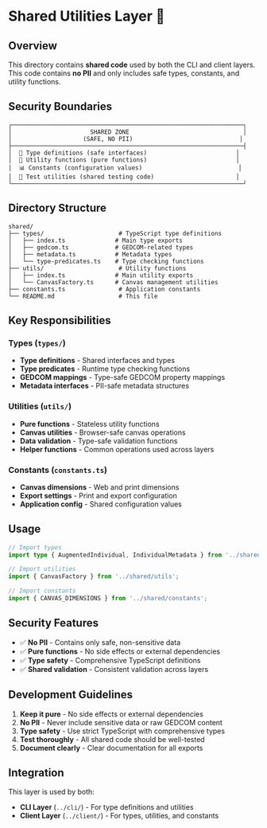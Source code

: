 # Shared Utilities Layer 🔄

## Overview

This directory contains **shared code** used by both the CLI and client layers. This code contains **no PII** and only includes safe types, constants, and utility functions.

## Security Boundaries

```
┌─────────────────────────────────────────────────────────────────┐
│                      SHARED ZONE                                │
│                    (SAFE, NO PII)                              │
├─────────────────────────────────────────────────────────────────┤
│  📝 Type definitions (safe interfaces)                         │
│  🔧 Utility functions (pure functions)                         │
│  📊 Constants (configuration values)                           │
│  🧪 Test utilities (shared testing code)                       │
└─────────────────────────────────────────────────────────────────┘
```

## Directory Structure

```
shared/
├── types/                     # TypeScript type definitions
│   ├── index.ts              # Main type exports
│   ├── gedcom.ts             # GEDCOM-related types
│   ├── metadata.ts           # Metadata types
│   └── type-predicates.ts    # Type checking functions
├── utils/                     # Utility functions
│   ├── index.ts              # Main utility exports
│   └── CanvasFactory.ts      # Canvas management utilities
├── constants.ts               # Application constants
└── README.md                  # This file
```

## Key Responsibilities

### **Types** (`types/`)

- **Type definitions** - Shared interfaces and types
- **Type predicates** - Runtime type checking functions
- **GEDCOM mappings** - Type-safe GEDCOM property mappings
- **Metadata interfaces** - PII-safe metadata structures

### **Utilities** (`utils/`)

- **Pure functions** - Stateless utility functions
- **Canvas utilities** - Browser-safe canvas operations
- **Data validation** - Type-safe validation functions
- **Helper functions** - Common operations used across layers

### **Constants** (`constants.ts`)

- **Canvas dimensions** - Web and print dimensions
- **Export settings** - Print and export configuration
- **Application config** - Shared configuration values

## Usage

```typescript
// Import types
import type { AugmentedIndividual, IndividualMetadata } from '../shared/types';

// Import utilities
import { CanvasFactory } from '../shared/utils';

// Import constants
import { CANVAS_DIMENSIONS } from '../shared/constants';
```

## Security Features

- ✅ **No PII** - Contains only safe, non-sensitive data
- ✅ **Pure functions** - No side effects or external dependencies
- ✅ **Type safety** - Comprehensive TypeScript definitions
- ✅ **Shared validation** - Consistent validation across layers

## Development Guidelines

1. **Keep it pure** - No side effects or external dependencies
2. **No PII** - Never include sensitive data or raw GEDCOM content
3. **Type safety** - Use strict TypeScript with comprehensive types
4. **Test thoroughly** - All shared code should be well-tested
5. **Document clearly** - Clear documentation for all exports

## Integration

This layer is used by both:

- **CLI Layer** (`../cli/`) - For type definitions and utilities
- **Client Layer** (`../client/`) - For types, utilities, and constants
